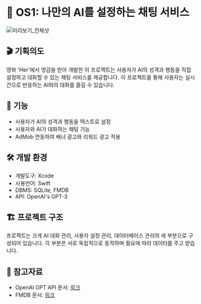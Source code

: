 # 🤖 OS1: 나만의 AI를 설정하는 채팅 서비스

![미리보기_전체샷](https://github.com/cwh2626/OS1_AIchat/assets/52994666/d39efd23-863b-4caf-b0d0-a298d69262d8)

## 🎬 기획의도
영화 'Her'에서 영감을 받아 개발한 이 프로젝트는 사용자가 AI의 성격과 행동을 직접 설정하고 대화할 수 있는 채팅 서비스를 제공합니다. 이 프로젝트를 통해 사용자는 실시간으로 반응하는 AI와의 대화를 즐길 수 있습니다.


## 🔧 기능

- 사용자가 AI의 성격과 행동을 텍스트로 설정
- 사용자와 AI가 대화하는 채팅 기능
- AdMob 연동하여 배너 광고와 리워드 광고 적용

## 🛠️ 개발 환경

- 개발도구: Xcode
- 사용언어: Swift
- DBMS: SQLite, FMDB
- API: OpenAI's GPT-3

## 🏗 프로젝트 구조
프로젝트는 크게 AI 대화 관리, 사용자 설정 관리, 데이터베이스 관리의 세 부분으로 구성되어 있습니다. 각 부분은 서로 독립적으로 동작하며 필요에 따라 데이터를 주고 받습니다.

## 🔗 참고자료
- OpenAI GPT API 문서: [링크]([https://openai.com/research/](https://platform.openai.com/docs/guides/gpt))
- FMDB 문서: [링크]([https://github.com/ccgus/fmdb](https://ccgus.github.io/fmdb/html/index.html))
